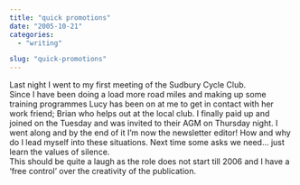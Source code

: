 ```yaml
---
title: "quick promotions"
date: "2005-10-21"
categories: 
  - "writing"

slug: "quick-promotions"
---
```


Last night I went to my first meeting of the Sudbury Cycle Club.  
Since I have been doing a load more road miles and making up some training programmes Lucy has been on at me to get in contact with her work friend; Brian who helps out at the local club. I finally paid up and joined on the Tuesday and was invited to their AGM on Thursday night. I went along and by the end of it I’m now the newsletter editor! How and why do I lead myself into these situations. Next time some asks we need… just learn the values of silence.  
This should be quite a laugh as the role does not start till 2006 and I have a ‘free control’ over the creativity of the publication.
